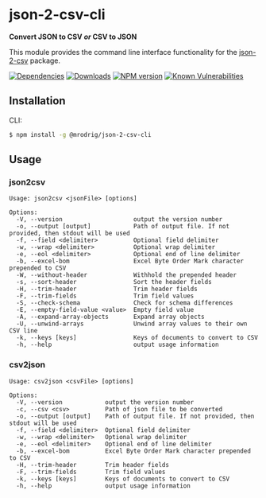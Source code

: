 # json-2-csv-cli
**Convert JSON to CSV _or_ CSV to JSON**

This module provides the command line interface functionality for the [json-2-csv](https://www.npmjs.org/package/json-2-csv) package.

[![Dependencies](https://img.shields.io/david/mrodrig/json-2-csv-cli.svg)](https://www.npmjs.org/package/@mrodrig/json-2-csv-cli)
[![Downloads](http://img.shields.io/npm/dm/@mrodrig/json-2-csv-cli.svg)](https://www.npmjs.org/package/@mrodrig/json-2-csv-cli)
[![NPM version](https://img.shields.io/npm/v/@mrodrig/json-2-csv-cli.svg)](https://www.npmjs.org/package/@mrodrig/json-2-csv-cli)
[![Known Vulnerabilities](https://snyk.io/test/npm/@mrodrig/json-2-csv-cli/badge.svg)](https://snyk.io/test/npm/@mrodrig/json-2-csv-cli)

## Installation

CLI:
```bash
$ npm install -g @mrodrig/json-2-csv-cli
```

## Usage
### json2csv
```
Usage: json2csv <jsonFile> [options]

Options:
  -V, --version                    output the version number
  -o, --output [output]            Path of output file. If not provided, then stdout will be used
  -f, --field <delimiter>          Optional field delimiter
  -w, --wrap <delimiter>           Optional wrap delimiter
  -e, --eol <delimiter>            Optional end of line delimiter
  -b, --excel-bom                  Excel Byte Order Mark character prepended to CSV
  -W, --without-header             Withhold the prepended header
  -s, --sort-header                Sort the header fields
  -H, --trim-header                Trim header fields
  -F, --trim-fields                Trim field values
  -S, --check-schema               Check for schema differences
  -E, --empty-field-value <value>  Empty field value
  -A, --expand-array-objects       Expand array objects
  -U, --unwind-arrays              Unwind array values to their own CSV line
  -k, --keys [keys]                Keys of documents to convert to CSV
  -h, --help                       output usage information
```

### csv2json
```
Usage: csv2json <csvFile> [options]

Options:
  -V, --version            output the version number
  -c, --csv <csv>          Path of json file to be converted
  -o, --output [output]    Path of output file. If not provided, then stdout will be used
  -f, --field <delimiter>  Optional field delimiter
  -w, --wrap <delimiter>   Optional wrap delimiter
  -e, --eol <delimiter>    Optional end of line delimiter
  -b, --excel-bom          Excel Byte Order Mark character prepended to CSV
  -H, --trim-header        Trim header fields
  -F, --trim-fields        Trim field values
  -k, --keys [keys]        Keys of documents to convert to CSV
  -h, --help               output usage information
```
